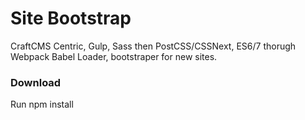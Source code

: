 # Site Bootstrap
CraftCMS Centric, Gulp, Sass then PostCSS/CSSNext, ES6/7 thorugh Webpack Babel Loader, bootstraper for new sites.

### Download
Run npm install
